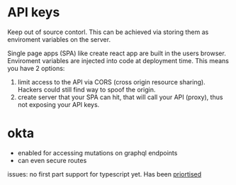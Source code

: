 # API keys

Keep out of source contorl. This can be achieved via storing them as enviroment variables on the server.

Single page apps (SPA) like create react app are built in the users browser. Enviroment variables are injected into code at deployment time. This means you have 2 options:

1. limit access to the API via CORS (cross origin resource sharing). Hackers could still find way to spoof the origin.
2. create server that your SPA can hit, that will call your API (proxy), thus not exposing your API keys.

# okta

- enabled for accessing mutations on graphql endpoints
- can even secure routes

issues:
no first part support for typescript yet. Has been [priortised](https://github.com/okta/okta-oidc-js/issues/66)
